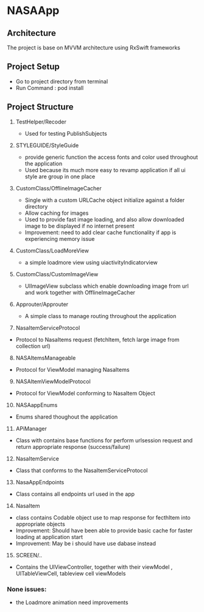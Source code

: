 # NASAApp

## Architecture

The project is base on MVVM architecture using RxSwift frameworks

## Project Setup

  - Go to project directory from terminal
  - Run Command : pod install

## Project Structure

1. TestHelper/Recoder
    - Used for testing PublishSubjects
    
    
2. STYLEGUIDE/StyleGuide
    - provide generic function the access fonts and color used throughout the application
    - Used because its much more easy to revamp application if all ui style are group in one place
3. CustomClass/OfflineImageCacher
    - Single with a custom URLCache object initialize against a folder directory
    - Allow caching for images
    - Used to provide fast image loading, and also allow downloaded image to be displayed if no internet present
    - Improvement: need to add clear cache functionality if app is experiencing memory issue
4. CustomClass/LoadMoreView
    - a simple loadmore view using uiactivityIndicatorview
5. CustomClass/CustomImageView
    - UIImageView subclass which enable downloading image from url and work together with OfflineImageCacher
6. Approuter/Approuter
    - A simple class to manage routing throughout the application
7. NasaItemServiceProtocol
  - Protocol to NasaItems request (fetchItem, fetch large image from collection url)
8. NASAItemsManageable
  - Protocol for ViewModel managing NasaItems
9. NASAItemViewModelProtocol
  - Protocol for ViewModel conforming to NasaItem Object
 10. NASAappEnums
  - Enums shared thoughout the application
  11. APiManager
  - Class with contains base functions for perform urlsession request and return appropriate response (success/failure)
  12. NasaItemService
  - Class that conforms to the NasaItemServiceProtocol
  13. NasaAppEndpoints
  - Class contains all endpoints url used in the app
  14. NasaItem
  - class contains Codable object use to map response for fecthItem into appropriate objects
  - Improvement: Should have been able to provide basic cache for faster loading at application start
  - Improvement: May be i should have use dabase instead
15. SCREEN/..
  - Contains the UIViewController, together with their viewModel , UITableViewCell, tableview cell viewModels
  
  
### None issues:
  - the Loadmore animation need improvements